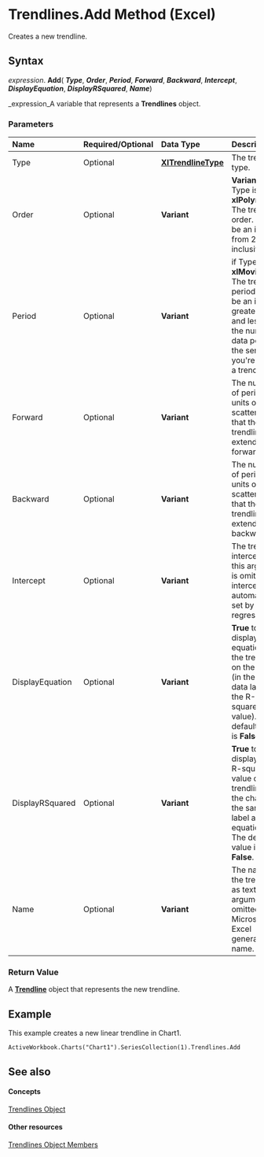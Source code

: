 
# Trendlines.Add Method (Excel)

Creates a new trendline.


## Syntax

 _expression_. **Add**( **_Type_**,  **_Order_**,  **_Period_**,  **_Forward_**,  **_Backward_**,  **_Intercept_**,  **_DisplayEquation_**,  **_DisplayRSquared_**,  **_Name_**)

 _expression_A variable that represents a  **Trendlines** object.


### Parameters



|**Name**|**Required/Optional**|**Data Type**|**Description**|
|:-----|:-----|:-----|:-----|
|Type|Optional| **[XlTrendlineType](00a95fb4-00f7-7630-2298-ef3bd7331f89.md)**|The trendline type.|
|Order|Optional| **Variant**| **Variant**. if Type is **xlPolynomial**. The trendline order. Must be an integer from 2 to 6, inclusive.|
|Period|Optional| **Variant**|if Type is **xlMovingAvg**. The trendline period. Must be an integer greater than 1 and less than the number of data points in the series you're adding a trendline to.|
|Forward|Optional| **Variant**|The number of periods (or units on a scatter chart) that the trendline extends forward.|
|Backward|Optional| **Variant**|The number of periods (or units on a scatter chart) that the trendline extends backward.|
|Intercept|Optional| **Variant**|The trendline intercept. If this argument is omitted, the intercept is automatically set by the regression.|
|DisplayEquation|Optional| **Variant**| **True** to display the equation of the trendline on the chart (in the same data label as the R-squared value). The default value is **False**.|
|DisplayRSquared|Optional| **Variant**| **True** to display the R-squared value of the trendline on the chart (in the same data label as the equation). The default value is **False**.|
|Name|Optional| **Variant**|The name of the trendline as text. If this argument is omitted, Microsoft Excel generates a name.|

### Return Value

A  **[Trendline](5c04b065-57f4-a059-7c22-50612bd727ea.md)** object that represents the new trendline.


## Example

This example creates a new linear trendline in Chart1.


```
ActiveWorkbook.Charts("Chart1").SeriesCollection(1).Trendlines.Add
```


## See also


#### Concepts


 [Trendlines Object](752cde45-c628-7550-6c88-07405821e348.md)
#### Other resources


 [Trendlines Object Members](3d9e89b0-a943-7ff7-2e5f-cdcf7abcc0b5.md)

